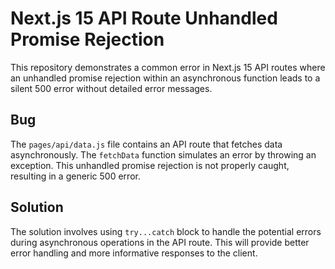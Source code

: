 # Next.js 15 API Route Unhandled Promise Rejection

This repository demonstrates a common error in Next.js 15 API routes where an unhandled promise rejection within an asynchronous function leads to a silent 500 error without detailed error messages.

## Bug

The `pages/api/data.js` file contains an API route that fetches data asynchronously.  The `fetchData` function simulates an error by throwing an exception.  This unhandled promise rejection is not properly caught, resulting in a generic 500 error.

## Solution

The solution involves using `try...catch` block to handle the potential errors during asynchronous operations in the API route. This will provide better error handling and more informative responses to the client.